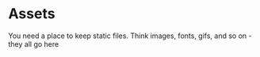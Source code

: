 # Assets

You need a place to keep static files. Think images, fonts, gifs, and so on - they all go here